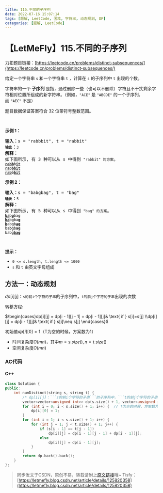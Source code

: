 ```yaml
---
title: 115.不同的子序列
date: 2022-07-16 15:07:14
tags: [题解, LeetCode, 困难, 字符串, 动态规划, DP]
categories: [题解, LeetCode]
---
```


# 【LetMeFly】115.不同的子序列

力扣题目链接：[https://leetcode.cn/problems/distinct-subsequences/](https://leetcode.cn/problems/distinct-subsequences/)

<p>给定一个字符串 <code>s</code><strong> </strong>和一个字符串 <code>t</code> ，计算在 <code>s</code> 的子序列中 <code>t</code> 出现的个数。</p>

<p>字符串的一个 <strong>子序列</strong> 是指，通过删除一些（也可以不删除）字符且不干扰剩余字符相对位置所组成的新字符串。（例如，<code>"ACE"</code> 是 <code>"ABCDE"</code> 的一个子序列，而 <code>"AEC"</code> 不是）</p>

<p>题目数据保证答案符合 32 位带符号整数范围。</p>

<p> </p>

<p><strong>示例 1：</strong></p>

<pre>
<strong>输入：</strong>s = "rabbbit", t = "rabbit"<code>
<strong>输出</strong></code><strong>：</strong><code>3
</code><strong>解释：</strong>
如下图所示, 有 3 种可以从 s 中得到 <code>"rabbit" 的方案</code>。
<code><strong><u>rabb</u></strong>b<strong><u>it</u></strong></code>
<code><strong><u>ra</u></strong>b<strong><u>bbit</u></strong></code>
<code><strong><u>rab</u></strong>b<strong><u>bit</u></strong></code></pre>

<p><strong>示例 2：</strong></p>

<pre>
<strong>输入：</strong>s = "babgbag", t = "bag"
<code><strong>输出</strong></code><strong>：</strong><code>5
</code><strong>解释：</strong>
如下图所示, 有 5 种可以从 s 中得到 <code>"bag" 的方案</code>。 
<code><strong><u>ba</u></strong>b<u><strong>g</strong></u>bag</code>
<code><strong><u>ba</u></strong>bgba<strong><u>g</u></strong></code>
<code><u><strong>b</strong></u>abgb<strong><u>ag</u></strong></code>
<code>ba<u><strong>b</strong></u>gb<u><strong>ag</strong></u></code>
<code>babg<strong><u>bag</u></strong></code>
</pre>

<p> </p>

<p><strong>提示：</strong></p>

<ul>
	<li><code>0 <= s.length, t.length <= 1000</code></li>
	<li><code>s</code> 和 <code>t</code> 由英文字母组成</li>
</ul>


    
## 方法一：动态规划

$dp[i][j]$：```s的前i个字符的子串```的子序列中，```t的前j个字符的子串```出现的次数

转移方程:

$\begin{cases}dp[i][j] = dp[i - 1][j - 1] + dp[i - 1][j]& \text{ if } s[i]=s[j] \\dp[i][j] = dp[i - 1][j]& \text{ if } s[i]\neq s[j] \end{cases}$

初始值$dp[i][0]=1$（T为空的时候，方案数为1）

+ 时间复杂度$O(mn)$，其中$m=s.size(), n=t.size()$
+ 空间复杂度$O(mn)$

### AC代码

#### C++

```cpp
class Solution {
public:
    int numDistinct(string s, string t) {
        /* dp[i][j]：```s的前i个字符的子串```的子序列中，```t的前j个字符的子串```出现的次数 */
        vector<vector<unsigned int>> dp(s.size() + 1, vector<unsigned int>(t.size() + 1, 0));
        for (int i = 0; i < s.size() + 1; i++) {  // T为空的时候，方案数为1
            dp[i][0] = 1;
        }
        for (int i = 1; i < s.size() + 1; i++) {
            for (int j = 1; j < t.size() + 1; j++) {
                if (s[i - 1] == t[j - 1])
                    dp[i][j] = dp[i - 1][j - 1] + dp[i - 1][j];
                else
                    dp[i][j] = dp[i - 1][j];
            }
        }
        return dp.back().back();
    }
};
```

> 同步发文于CSDN，原创不易，转载请附上[原文链接](https://blog.letmefly.xyz/2022/07/16/LeetCode%200115.%E4%B8%8D%E5%90%8C%E7%9A%84%E5%AD%90%E5%BA%8F%E5%88%97/)哦~
> Tisfy：[https://letmefly.blog.csdn.net/article/details/125820358](https://letmefly.blog.csdn.net/article/details/125820358)
